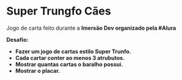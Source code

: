 # Super Trungfo Cães

Jogo de carta feito durante a <strong>Imersão Dev</storng> organizado pela #Alura

<strong>Desafio:</strong>
* Fazer um jogo de cartas estilo Super Trunfo.
* Cada cartar conter ao menos 3 atrubutos. 
* Mostrar quantas cartas o baralho possui.
* Mostrar o placar.
